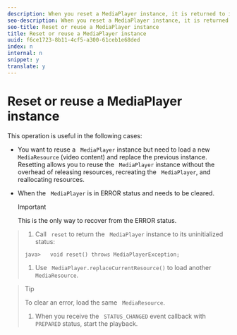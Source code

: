 ```yaml
---
description: When you reset a MediaPlayer instance, it is returned to its uninitialized IDLE status as defined in MediaPlayerStatus.
seo-description: When you reset a MediaPlayer instance, it is returned to its uninitialized IDLE status as defined in MediaPlayerStatus.
seo-title: Reset or reuse a MediaPlayer instance
title: Reset or reuse a MediaPlayer instance
uuid: f6ce1723-8b11-4cf5-a300-61ceb1e68ded
index: n
internal: n
snippet: y
translate: y
---
```


# Reset or reuse a MediaPlayer instance

This operation is useful in the following cases: 
* You want to reuse a ` MediaPlayer` instance but need to load a new ` MediaResource` (video content) and replace the previous instance. Resetting allows you to reuse the ` MediaPlayer` instance without the overhead of releasing resources, recreating the ` MediaPlayer`, and reallocating resources. 

* When the ` MediaPlayer` is in ERROR status and needs to be cleared. 
  >[!IMPORTANT]
  >
  >This is the only way to recover from the ERROR status.



>1. Call ` reset` to return the ` MediaPlayer` instance to its uninitialized status:
>
>   ```
>   java>   void reset() throws MediaPlayerException; 
>   
>   ```
>
>1. Use ` MediaPlayer.replaceCurrentResource()` to load another ` MediaResource`.

>   >[!TIP]
>   >
>   >To clear an error, load the same ` MediaResource`. 
>
>1. When you receive the ` STATUS_CHANGED` event callback with ` PREPARED` status, start the playback.
